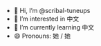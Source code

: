 - 👋 Hi, I’m @scribal-tuneups
- 👀 I’m interested in 中文
- 🌱 I’m currently learning 中文
- 😄 Pronouns: 她 / 她

<!---
scribal-tuneups/scribal-tuneups is a ✨ special ✨ repository because its `README.md` (this file) appears on your GitHub profile.
You can click the Preview link to take a look at your changes.
--->
